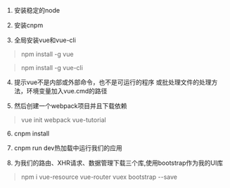 1. 安装稳定的node

2. 安装cnpm

3. 全局安装vue和vue-cli
>npm install -g vue

>npm install -g vue-cli

4. 提示vue不是内部或外部命令，也不是可运行的程序 或批处理文件的处理方法，环境变量加入vue.cmd的路径

5. 然后创建一个webpack项目并且下载依赖
> vue init webpack vue-tutorial

6. cnpm install

7. cnpm run dev热加载中运行我们的应用

8. 为我们的路由、XHR请求、数据管理下载三个库,使用bootstrap作为我的UI库
> npm i vue-resource vue-router vuex bootstrap --save